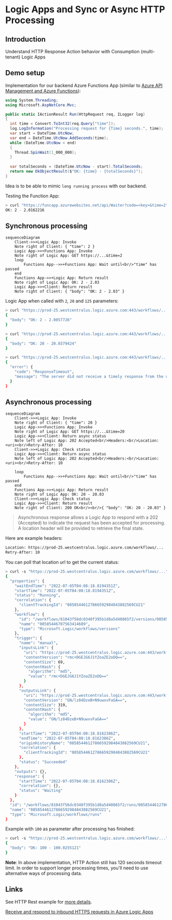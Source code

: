 # Logic Apps and Sync or Async HTTP Processing

## Introduction

Understand HTTP Response Action behavior with Consumption (multi-tenant) Logic Apps

## Demo setup

Implementation for our backend Azure Functions App
(similar to [Azure API Management and Azure Functions](apim_and_functions.md)):

```csharp
using System.Threading;
using Microsoft.AspNetCore.Mvc;

public static IActionResult Run(HttpRequest req, ILogger log)
{
  int time = Convert.ToInt32(req.Query["time"]);
  log.LogInformation("Processing request for {Time} seconds.", time);
  var start = DateTime.UtcNow;
  var end = DateTime.UtcNow.AddSeconds(time);
  while (DateTime.UtcNow < end)
  {
    Thread.SpinWait(1_000_000);
  }
  
  var totalSeconds = (DateTime.UtcNow - start).TotalSeconds;
  return new OkObjectResult($"OK: {time} - {totalSeconds}");
}
```

Idea is to be able to mimic `long running process` with our backend.

Testing the Function App:

```bash
> curl "https://funcapp.azurewebsites.net/api/Waiter?code=<key>&time=2"
OK: 2 - 2.0162216
```

## Synchronous processing

```mermaid
sequenceDiagram
    Client->>+Logic App: Invoke
    Note right of Client: { "time": 2 }
    Logic App->>+Functions App: Invoke
    Note right of Logic App: GET https://...&time=2
    loop
        Functions App-->>+Functions App: Wait until<br/>"time" has passed
    end
    Functions App->>+Logic App: Return result
    Note right of Logic App: OK: 2 - 2.03
    Logic App->>+Client: Return result
    Note right of Client: { "body": "OK: 2 - 2.03" }
```

Logic App when called with `2`, `20` and `125` parameters:

```bash
> curl "https://prod-25.westcentralus.logic.azure.com:443/workflows/..." --data "{ 'time': 2 }" -H "Content-Type: application/json" | jq
{
  "body": "OK: 2 - 2.0057726"
}

> curl "https://prod-25.westcentralus.logic.azure.com:443/workflows/..." --data "{ 'time': 20 }" -H "Content-Type: application/json" | jq
{
  "body": "OK: 20 - 20.0379424"
}

> curl "https://prod-25.westcentralus.logic.azure.com:443/workflows/..." --data "{ 'time': 125 }" -H "Content-Type: application/json" | jq
{
  "error": {
    "code": "ResponseTimeout",
    "message": "The server did not receive a timely response from the upstream server. Request tracking id '0858544674707'."
  }
}
```

## Asynchronous processing

```mermaid
sequenceDiagram
    Client->>+Logic App: Invoke
    Note right of Client: { "time": 20 }
    Logic App->>+Functions App: Invoke
    Note right of Logic App: GET https://...&time=20
    Logic App->>+Client: Return async status
    Note left of Logic App: 202 Accepted<br/>Headers:<br/>Location: <uri><br/>Retry-After: 10
    Client->>+Logic App: Check status
    Logic App->>+Client: Return async status
    Note left of Logic App: 202 Accepted<br/>Headers:<br/>Location: <uri><br/>Retry-After: 10

    loop
        Functions App-->>+Functions App: Wait until<br/>"time" has passed
    end
    Functions App->>+Logic App: Return result
    Note right of Logic App: OK: 20 - 20.03
    Client->>+Logic App: Check status
    Logic App->>+Client: Return result
    Note right of Client: 200 OK<br/><br/>{ "body": "OK: 20 - 20.03" }
```

> Asynchronous response allows a Logic App to respond with a 202 (Accepted) to indicate the request
> has been accepted for processing. A location header will be provided to retrieve the final state. 

Here are example headers:

```bash
Location: https://prod-25.westcentralus.logic.azure.com/workflows/...
Retry-After: 10
```

You can poll that location url to get the current status:

```bash
> curl -s "https://prod-25.westcentralus.logic.azure.com/workflows/..." | jq
{
  "properties": {
    "waitEndTime": "2022-07-05T04:08:18.8194351Z",
    "startTime": "2022-07-05T04:08:18.8194351Z",
    "status": "Running",
    "correlation": {
      "clientTrackingId": "08585446127866592984843882569CU21"
    },
    "workflow": {
      "id": "/workflows/81043f56dc0340f395b1d8a5d40865f2/versions/08585446707563414689",
      "name": "08585446707563414689",
      "type": "Microsoft.Logic/workflows/versions"
    },
    "trigger": {
      "name": "manual",
      "inputsLink": {
        "uri": "https://prod-25.westcentralus.logic.azure.com:443/workflows/...",
        "contentVersion": "rmc+DGEJG6J1YZoaZE2oDQ==",
        "contentSize": 69,
        "contentHash": {
          "algorithm": "md5",
          "value": "rmc+DGEJG6J1YZoaZE2oDQ=="
        }
      },
      "outputsLink": {
        "uri": "https://prod-25.westcentralus.logic.azure.com:443/workflows/...",
        "contentVersion": "GN/lz84DzeB+N9uwxvFaGA==",
        "contentSize": 319,
        "contentHash": {
          "algorithm": "md5",
          "value": "GN/lz84DzeB+N9uwxvFaGA=="
        }
      },
      "startTime": "2022-07-05T04:08:18.8162386Z",
      "endTime": "2022-07-05T04:08:18.8162386Z",
      "originHistoryName": "08585446127866592984843882569CU21",
      "correlation": {
        "clientTrackingId": "08585446127866592984843882569CU21"
      },
      "status": "Succeeded"
    },
    "outputs": {},
    "response": {
      "startTime": "2022-07-05T04:08:18.8162386Z",
      "correlation": {},
      "status": "Waiting"
    }
  },
  "id": "/workflows/81043f56dc0340f395b1d8a5d40865f2/runs/08585446127866592984843882569CU21",
  "name": "08585446127866592984843882569CU21",
  "type": "Microsoft.Logic/workflows/runs"
}
```

Example with `100` as parameter after processing has finished:

```bash
> curl -s "https://prod-25.westcentralus.logic.azure.com/workflows/..." | jq
{
  "body": "OK: 100 - 100.0255121"
}
```

**Note**: In above implementation, HTTP Action still has 120 seconds timeout limit. 
In order to support longer processing times, you'll need to use alternative ways of processing data.

## Links

See HTTP Rest example for [more details](la_sync_or_async_http_processing.http).

[Receive and respond to inbound HTTPS requests in Azure Logic Apps](https://docs.microsoft.com/en-us/azure/connectors/connectors-native-reqres)
